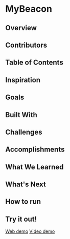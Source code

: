 # MyBeacon

## Overview

## Contributors

## Table of Contents

## Inspiration

## Goals

## Built With

## Challenges

## Accomplishments

## What We Learned

## What's Next

## How to run

## Try it out!
[Web demo](https://www.mybeacon.tech/)
[Video demo](https://youtu.be/VnC7osXl1UQ)

